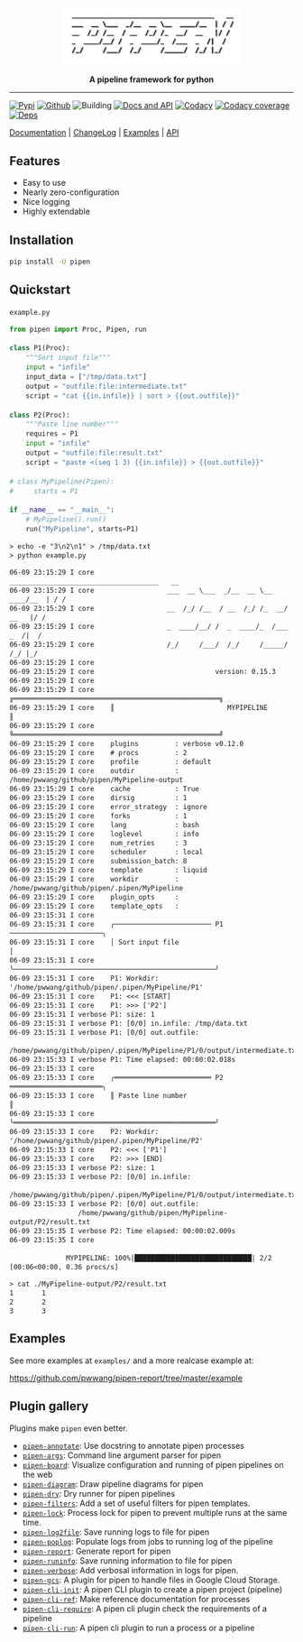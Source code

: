 <div align="center">
    <img src="./pipen.png" width="320px">

**A pipeline framework for python**

</div>

______________________________________________________________________

[![Pypi][6]][7] [![Github][8]][9] ![Building][10] [![Docs and API][11]][1] [![Codacy][12]][13] [![Codacy coverage][14]][13] [![Deps][5]][23]

[Documentation][1] | [ChangeLog][2] | [Examples][3] | [API][4]

## Features

- Easy to use
- Nearly zero-configuration
- Nice logging
- Highly extendable

## Installation

```bash
pip install -U pipen
```

## Quickstart

`example.py`

```python
from pipen import Proc, Pipen, run

class P1(Proc):
    """Sort input file"""
    input = "infile"
    input_data = ["/tmp/data.txt"]
    output = "outfile:file:intermediate.txt"
    script = "cat {{in.infile}} | sort > {{out.outfile}}"

class P2(Proc):
    """Paste line number"""
    requires = P1
    input = "infile"
    output = "outfile:file:result.txt"
    script = "paste <(seq 1 3) {{in.infile}} > {{out.outfile}}"

# class MyPipeline(Pipen):
#     starts = P1

if __name__ == "__main__":
    # MyPipeline().run()
    run("MyPipeline", starts=P1)
```

```shell
> echo -e "3\n2\n1" > /tmp/data.txt
> python example.py
```

```log
06-09 23:15:29 I core                  _____________________________________   __
06-09 23:15:29 I core                  ___  __ \___  _/__  __ \__  ____/__  | / /
06-09 23:15:29 I core                  __  /_/ /__  / __  /_/ /_  __/  __   |/ /
06-09 23:15:29 I core                  _  ____/__/ /  _  ____/_  /___  _  /|  /
06-09 23:15:29 I core                  /_/     /___/  /_/     /_____/  /_/ |_/
06-09 23:15:29 I core
06-09 23:15:29 I core                              version: 0.15.3
06-09 23:15:29 I core
06-09 23:15:29 I core    ╔═══════════════════════════════════════════════════╗
06-09 23:15:29 I core    ║                            MYPIPELINE                            ║
06-09 23:15:29 I core    ╚═══════════════════════════════════════════════════╝
06-09 23:15:29 I core    plugins         : verbose v0.12.0
06-09 23:15:29 I core    # procs         : 2
06-09 23:15:29 I core    profile         : default
06-09 23:15:29 I core    outdir          : /home/pwwang/github/pipen/MyPipeline-output
06-09 23:15:29 I core    cache           : True
06-09 23:15:29 I core    dirsig          : 1
06-09 23:15:29 I core    error_strategy  : ignore
06-09 23:15:29 I core    forks           : 1
06-09 23:15:29 I core    lang            : bash
06-09 23:15:29 I core    loglevel        : info
06-09 23:15:29 I core    num_retries     : 3
06-09 23:15:29 I core    scheduler       : local
06-09 23:15:29 I core    submission_batch: 8
06-09 23:15:29 I core    template        : liquid
06-09 23:15:29 I core    workdir         : /home/pwwang/github/pipen/.pipen/MyPipeline
06-09 23:15:29 I core    plugin_opts     :
06-09 23:15:29 I core    template_opts   :
06-09 23:15:31 I core
06-09 23:15:31 I core    ╭──────────────────────── P1 ───────────────────────╮
06-09 23:15:31 I core    │ Sort input file                                                  │
06-09 23:15:31 I core    ╰──────────────────────────────────────────────────╯
06-09 23:15:31 I core    P1: Workdir: '/home/pwwang/github/pipen/.pipen/MyPipeline/P1'
06-09 23:15:31 I core    P1: <<< [START]
06-09 23:15:31 I core    P1: >>> ['P2']
06-09 23:15:31 I verbose P1: size: 1
06-09 23:15:31 I verbose P1: [0/0] in.infile: /tmp/data.txt
06-09 23:15:31 I verbose P1: [0/0] out.outfile:
                 /home/pwwang/github/pipen/.pipen/MyPipeline/P1/0/output/intermediate.txt
06-09 23:15:33 I verbose P1: Time elapsed: 00:00:02.018s
06-09 23:15:33 I core
06-09 23:15:33 I core    ╭════════════════════════ P2 ═══════════════════════╮
06-09 23:15:33 I core    ║ Paste line number                                                ║
06-09 23:15:33 I core    ╰══════════════════════════════════════════════════╯
06-09 23:15:33 I core    P2: Workdir: '/home/pwwang/github/pipen/.pipen/MyPipeline/P2'
06-09 23:15:33 I core    P2: <<< ['P1']
06-09 23:15:33 I core    P2: >>> [END]
06-09 23:15:33 I verbose P2: size: 1
06-09 23:15:33 I verbose P2: [0/0] in.infile:
                 /home/pwwang/github/pipen/.pipen/MyPipeline/P1/0/output/intermediate.txt
06-09 23:15:33 I verbose P2: [0/0] out.outfile:
                 /home/pwwang/github/pipen/MyPipeline-output/P2/result.txt
06-09 23:15:35 I verbose P2: Time elapsed: 00:00:02.009s
06-09 23:15:35 I core

              MYPIPELINE: 100%|█████████████████████████████| 2/2 [00:06<00:00, 0.36 procs/s]
```

```shell
> cat ./MyPipeline-output/P2/result.txt
1       1
2       2
3       3
```

## Examples

See more examples at `examples/` and a more realcase example at:

<https://github.com/pwwang/pipen-report/tree/master/example>

## Plugin gallery

Plugins make `pipen` even better.

- [`pipen-annotate`][26]: Use docstring to annotate pipen processes
- [`pipen-args`][19]: Command line argument parser for pipen
- [`pipen-board`][27]: Visualize configuration and running of pipen pipelines on the web
- [`pipen-diagram`][18]: Draw pipeline diagrams for pipen
- [`pipen-dry`][20]: Dry runner for pipen pipelines
- [`pipen-filters`][17]: Add a set of useful filters for pipen templates.
- [`pipen-lock`][25]: Process lock for pipen to prevent multiple runs at the same time.
- [`pipen-log2file`][28]: Save running logs to file for pipen
- [`pipen-poplog`][30]: Populate logs from jobs to running log of the pipeline
- [`pipen-report`][16]: Generate report for pipen
- [`pipen-runinfo`][29]: Save running information to file for pipen
- [`pipen-verbose`][15]: Add verbosal information in logs for pipen.
- [`pipen-gcs`][32]: A plugin for pipen to handle files in Google Cloud Storage.
- [`pipen-cli-init`][21]: A pipen CLI plugin to create a pipen project (pipeline)
- [`pipen-cli-ref`][31]: Make reference documentation for processes
- [`pipen-cli-require`][24]: A pipen cli plugin check the requirements of a pipeline
- [`pipen-cli-run`][22]: A pipen cli plugin to run a process or a pipeline

[1]: https://pwwang.github.io/pipen
[2]: https://pwwang.github.io/pipen/CHANGELOG
[3]: https://pwwang.github.io/pipen/examples
[4]: https://pwwang.github.io/pipen/api/pipen
[5]: https://img.shields.io/librariesio/release/pypi/pipen?style=flat-square
[6]: https://img.shields.io/pypi/v/pipen?style=flat-square
[7]: https://pypi.org/project/pipen/
[8]: https://img.shields.io/github/v/tag/pwwang/pipen?style=flat-square
[9]: https://github.com/pwwang/pipen
[10]: https://img.shields.io/github/actions/workflow/status/pwwang/pipen/build.yml?style=flat-square
[11]: https://img.shields.io/github/actions/workflow/status/pwwang/pipen/docs.yml?label=docs&style=flat-square
[12]: https://img.shields.io/codacy/grade/cf1c6c97e5c4480386a05b42dec10c6e?style=flat-square
[13]: https://app.codacy.com/gh/pwwang/pipen
[14]: https://img.shields.io/codacy/coverage/cf1c6c97e5c4480386a05b42dec10c6e?style=flat-square
[15]: https://github.com/pwwang/pipen-verbose
[16]: https://github.com/pwwang/pipen-report
[17]: https://github.com/pwwang/pipen-filters
[18]: https://github.com/pwwang/pipen-diagram
[19]: https://github.com/pwwang/pipen-args
[20]: https://github.com/pwwang/pipen-dry
[21]: https://github.com/pwwang/pipen-cli-init
[22]: https://github.com/pwwang/pipen-cli-run
[23]: https://libraries.io/github/pwwang/pipen#repository_dependencies
[24]: https://github.com/pwwang/pipen-cli-require
[25]: https://github.com/pwwang/pipen-lock
[26]: https://github.com/pwwang/pipen-annotate
[27]: https://github.com/pwwang/pipen-board
[28]: https://github.com/pwwang/pipen-log2file
[29]: https://github.com/pwwang/pipen-runinfo
[30]: https://github.com/pwwang/pipen-poplog
[31]: https://github.com/pwwang/pipen-cli-ref
[32]: https://github.com/pwwang/pipen-gcs
